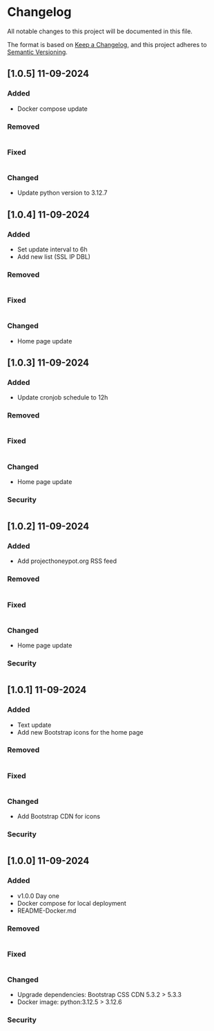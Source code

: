 # Changelog

All notable changes to this project will be documented in this file.

The format is based on [Keep a Changelog](https://keepachangelog.com/en/1.1.0/),
and this project adheres to [Semantic Versioning](https://semver.org/spec/v2.0.0.html).

## [1.0.5] 11-09-2024

### Added

- Docker compose update

### Removed
#
### Fixed
#
### Changed

- Update python version to 3.12.7

## [1.0.4] 11-09-2024

### Added

- Set update interval to 6h
- Add new list (SSL IP DBL)

### Removed
#
### Fixed
#
### Changed

- Home page update

## [1.0.3] 11-09-2024

### Added

- Update cronjob schedule to 12h

### Removed
#
### Fixed
#
### Changed

- Home page update

### Security
#

## [1.0.2] 11-09-2024

### Added

- Add projecthoneypot.org RSS feed

### Removed
#
### Fixed
#
### Changed

- Home page update

### Security
#

## [1.0.1] 11-09-2024

### Added

- Text update
- Add new Bootstrap icons for the home page

### Removed
#
### Fixed
#
### Changed

- Add Bootstrap CDN for icons

### Security
#

## [1.0.0] 11-09-2024

### Added

- v1.0.0 Day one
- Docker compose for local deployment
- README-Docker.md

### Removed
#
### Fixed
#
### Changed

- Upgrade dependencies: Bootstrap CSS CDN 5.3.2 > 5.3.3
- Docker image: python:3.12.5 > 3.12.6

### Security
#